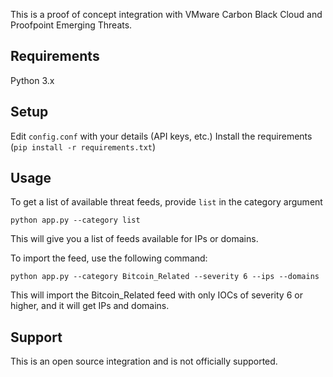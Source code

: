 This is a proof of concept integration with VMware Carbon Black Cloud and Proofpoint Emerging Threats.

## Requirements
Python 3.x

## Setup
Edit `config.conf` with your details (API keys, etc.)
Install the requirements (`pip install -r requirements.txt`)

## Usage

To get a list of available threat feeds, provide `list` in the category argument

`python app.py --category list`

This will give you a list of feeds available for IPs or domains.

To import the feed, use the following command:

`python app.py --category Bitcoin_Related --severity 6 --ips --domains`

This will import the Bitcoin_Related feed with only IOCs of severity 6 or higher, and it will get IPs and domains.

## Support

This is an open source integration and is not officially supported.